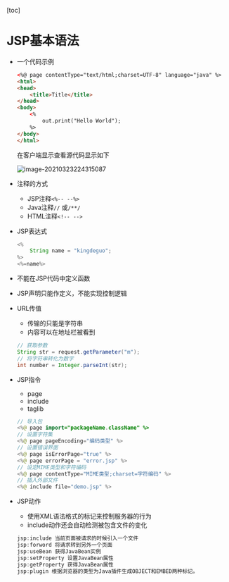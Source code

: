 [toc]

# JSP基本语法

- 一个代码示例

  ```html
  <%@ page contentType="text/html;charset=UTF-8" language="java" %>
  <html>
  <head>
      <title>Title</title>
  </head>
  <body>
      <%
          out.print("Hello World");
      %>
  </body>
  </html>
  ```

  在客户端显示查看源代码显示如下

  ![image-20210323224315087](https://raw.githubusercontent.com/KingdeGuo/myPictureBed/main/img_upload202103/23/224316-420145.png)

- 注释的方式

  - JSP注释`<%-- --%>`
  - Java注释`//` 或`/**/`
  - HTML注释`<!-- -->`

- JSP表达式

  ```java
  <%
      String name = "kingdeguo";
  %>
  <%=name%>
  ```

- 不能在JSP代码中定义函数

- JSP声明只能作定义，不能实现控制逻辑

- URL传值

  - 传输的只能是字符串
  - 内容可以在地址栏被看到

  ```java
  // 获取参数
  String str = request.getParameter("m");
  // 将字符串转化为数字
  int number = Integer.parseInt(str);
  ```

- JSP指令

  - page
  - include 
  - taglib

  ```java
  // 导入包
  <%@ page import="packageName.className" %>
  // 设置字符集
  <%@ page pageEncoding="编码类型" %>
  // 设置错误界面
  <%@ page isErrorPage="true" %>
  <%@ page errorPage = "error.jsp" %>
  // 设定MIME类型和字符编码
  <%@ page contentType="MIME类型;charset=字符编码" %>
  // 插入外部文件
  <%@ include file="demo.jsp" %>
  ```

- JSP动作

  - 使用XML语法格式的标记来控制服务器的行为
  - include动作还会自动检测被包含文件的变化

  ```java
  jsp:include 当前页面被请求的时候引入一个文件
  jsp:forword 将请求转到另外一个页面
  jsp:useBean 获得JavaBean实例
  jsp:setProperty 设置JavaBean属性
  jsp:getProperty 获得JavaBean属性
  jsp:plugin 根据浏览器的类型为Java插件生成OBJECT和EMBED两种标记。
  ```

  

